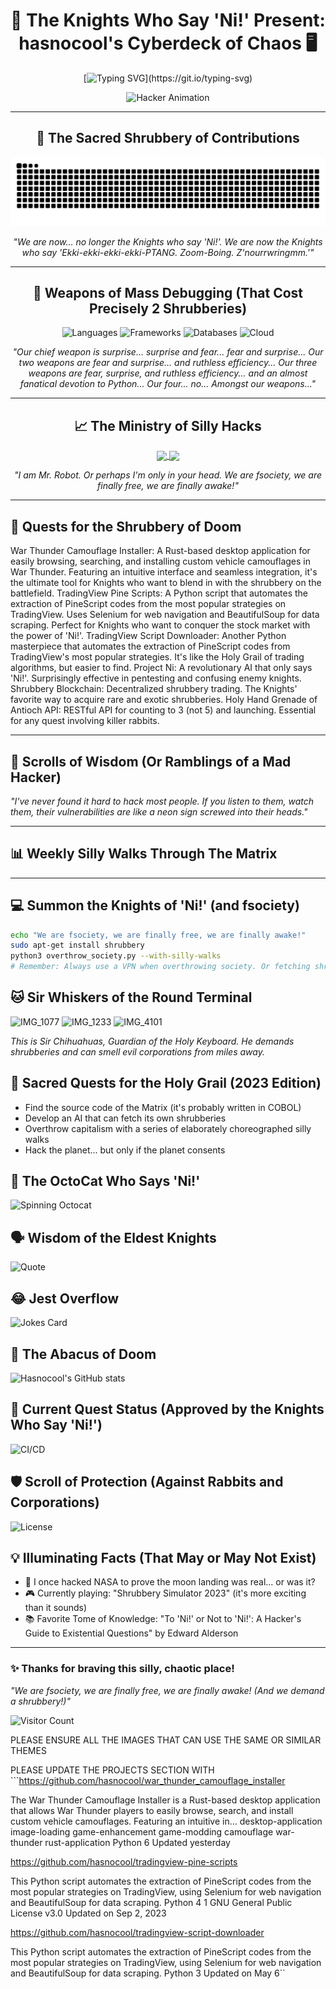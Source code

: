 <div align="center">

# 🐍 The Knights Who Say 'Ni!' Present: hasnocool's Cyberdeck of Chaos 🖥️

[![Typing SVG](https://readme-typing-svg.herokuapp.com?font=Fira+Code&size=24&duration=3000&pause=500&color=00FF00&center=true&vCenter=true&width=500&height=60&lines=We+are+fsociety;We+demand+a+shrubbery!;Hello+friend.+Hello+friend?;Ni!+Ni!+Ni!+Ni!)](https://git.io/typing-svg)

![Hacker Animation](https://media.giphy.com/media/13HgwGsXF0aiGY/giphy.gif)

---

## 🌳 The Sacred Shrubbery of Contributions

<img src="https://github.com/hasnocool/hasnocool/blob/main/github-contribution-grid-snake-dark.svg" alt="Snake animation" />

*"We are now... no longer the Knights who say 'Ni!'. We are now the Knights who say 'Ekki-ekki-ekki-ekki-PTANG. Zoom-Boing. Z'nourrwringmm.'"*

---

## 🔧 Weapons of Mass Debugging (That Cost Precisely 2 Shrubberies)

![Languages](https://skillicons.dev/icons?i=python,java,javascript,go,rust,c,cpp,cs,html,css,bash&theme=dark)
![Frameworks](https://skillicons.dev/icons?i=react,vue,angular,django,flask,spring,nodejs,express&theme=dark)
![Databases](https://skillicons.dev/icons?i=mysql,postgresql,mongodb,redis&theme=dark)
![Cloud](https://skillicons.dev/icons?i=aws,gcp,azure,docker,kubernetes&theme=dark)

*"Our chief weapon is surprise... surprise and fear... fear and surprise... Our two weapons are fear and surprise... and ruthless efficiency... Our three weapons are fear, surprise, and ruthless efficiency... and an almost fanatical devotion to Python... Our four... no... Amongst our weapons..."*

---

## 📈 The Ministry of Silly Hacks

<a href="https://github.com/hasnocool">
  <img align="center" src="https://github-readme-stats.vercel.app/api?username=hasnocool&show_icons=true&theme=chartreuse-dark&hide_border=true" />
</a>
<a href="https://github.com/hasnocool">
  <img align="center" src="https://github-readme-streak-stats.herokuapp.com/?user=hasnocool&theme=chartreuse-dark&hide_border=true" />
</a>

*"I am Mr. Robot. Or perhaps I'm only in your head. We are fsociety, we are finally free, we are finally awake!"*

---
</div>
<div align="left">

## 🚀 Quests for the Shrubbery of Doom

<!--START_SECTION:projects-->

War Thunder Camouflage Installer: A Rust-based desktop application for easily browsing, searching, and installing custom vehicle camouflages in War Thunder. Featuring an intuitive interface and seamless integration, it's the ultimate tool for Knights who want to blend in with the shrubbery on the battlefield.
TradingView Pine Scripts: A Python script that automates the extraction of PineScript codes from the most popular strategies on TradingView. Uses Selenium for web navigation and BeautifulSoup for data scraping. Perfect for Knights who want to conquer the stock market with the power of 'Ni!'.
TradingView Script Downloader: Another Python masterpiece that automates the extraction of PineScript codes from TradingView's most popular strategies. It's like the Holy Grail of trading algorithms, but easier to find.
Project Ni: A revolutionary AI that only says 'Ni!'. Surprisingly effective in pentesting and confusing enemy knights.
Shrubbery Blockchain: Decentralized shrubbery trading. The Knights' favorite way to acquire rare and exotic shrubberies.
Holy Hand Grenade of Antioch API: RESTful API for counting to 3 (not 5) and launching. Essential for any quest involving killer rabbits.

<!--END_SECTION:projects-->

---

## 📰 Scrolls of Wisdom (Or Ramblings of a Mad Hacker)

<!-- BLOG-POST-LIST:START -->
<!-- Dynamic content: Latest blog posts from an RSS feed -->
<!-- BLOG-POST-LIST:END -->

*"I've never found it hard to hack most people. If you listen to them, watch them, their vulnerabilities are like a neon sign screwed into their heads."*

---

## 📊 Weekly Silly Walks Through The Matrix

<!--START_SECTION:waka-->
<!-- Dynamic content: Coding activity breakdown using WakaTime -->
<!--END_SECTION:waka-->

---

## 💻 Summon the Knights of 'Ni!' (and fsociety)

```bash
echo "We are fsociety, we are finally free, we are finally awake!"
sudo apt-get install shrubbery
python3 overthrow_society.py --with-silly-walks
# Remember: Always use a VPN when overthrowing society. Or fetching shrubberies.
```

## 🐱 Sir Whiskers of the Round Terminal
![IMG_1077](https://github.com/user-attachments/assets/a6ddb966-8b2e-4256-b321-b15dddf2d900)
![IMG_1233](https://github.com/user-attachments/assets/9d140d4a-9733-4f63-bc0f-727e0151cd2d)
![IMG_4101](https://github.com/user-attachments/assets/e2640dce-f675-4c9f-abad-ba3f21f077fb)


*This is Sir Chihuahuas, Guardian of the Holy Keyboard. He demands shrubberies and can smell evil corporations from miles away.*

## 🎯 Sacred Quests for the Holy Grail (2023 Edition)

- Find the source code of the Matrix (it's probably written in COBOL)
- Develop an AI that can fetch its own shrubberies
- Overthrow capitalism with a series of elaborately choreographed silly walks
- Hack the planet... but only if the planet consents

## 🐙 The OctoCat Who Says 'Ni!'

<img src="https://github.com/hasnocool/hasnocool/blob/main/octocat-spinner.gif" alt="Spinning Octocat" width="100"/>

## 🗣️ Wisdom of the Eldest Knights

![Quote](https://quotes-github-readme.vercel.app/api?type=horizontal&theme=radical)

## 😂 Jest Overflow

![Jokes Card](https://readme-jokes.vercel.app/api?theme=radical)

## 🧮 The Abacus of Doom

![Hasnocool's GitHub stats](https://github-profile-summary-cards.vercel.app/api/cards/profile-details?username=hasnocool&theme=radical)

## 🚀 Current Quest Status (Approved by the Knights Who Say 'Ni!')

![CI/CD](https://github.com/hasnocool/your-project/workflows/CI/badge.svg)

## 🛡️ Scroll of Protection (Against Rabbits and Corporations)

![License](https://img.shields.io/github/license/hasnocool/hasnocool)

## 💡 Illuminating Facts (That May or May Not Exist)

- 🌌 I once hacked NASA to prove the moon landing was real... or was it?
- 🎮 Currently playing: "Shrubbery Simulator 2023" (it's more exciting than it sounds)
- 📚 Favorite Tome of Knowledge: "To 'Ni!' or Not to 'Ni!': A Hacker's Guide to Existential Questions" by Edward Alderson

---
### ✨ Thanks for braving this silly, chaotic place!

*"We are fsociety, we are finally free, we are finally awake! (And we demand a shrubbery!)"*

![Visitor Count](https://komarev.com/ghpvc/?username=hasnocool&color=blueviolet)
















PLEASE ENSURE ALL THE IMAGES THAT CAN USE THE SAME OR SIMILAR THEMES



PLEASE UPDATE THE PROJECTS SECTION WITH ```https://github.com/hasnocool/war_thunder_camouflage_installer

The War Thunder Camouflage Installer is a Rust-based desktop application that allows War Thunder players to easily browse, search, and install custom vehicle camouflages. Featuring an intuitive in…
desktop-application
image-loading
game-enhancement
game-modding
camouflage
war-thunder
rust-application
 Python  6 Updated yesterday



https://github.com/hasnocool/tradingview-pine-scripts

This Python script automates the extraction of PineScript codes from the most popular strategies on TradingView, using Selenium for web navigation and BeautifulSoup for data scraping.
 Python  4  1 GNU General Public License v3.0 Updated on Sep 2, 2023


https://github.com/hasnocool/tradingview-script-downloader

This Python script automates the extraction of PineScript codes from the most popular strategies on TradingView, using Selenium for web navigation and BeautifulSoup for data scraping.
 Python  3 Updated on May 6``
